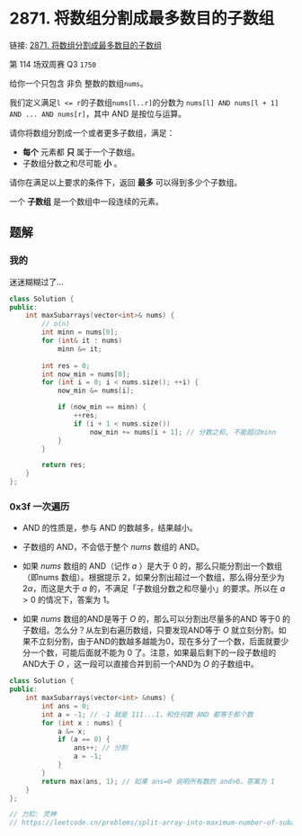# 2871. 将数组分割成最多数目的子数组
链接: [2871. 将数组分割成最多数目的子数组](https://leetcode.cn/problems/split-array-into-maximum-number-of-subarrays/)


第 114 场双周赛 Q3 `1750`

给你一个只包含 非负 整数的数组`nums`。

我们定义满足`l <= r`的子数组`nums[l..r]`的分数为 `nums[l] AND nums[l + 1] AND ... AND nums[r]`，其中 AND 是按位与运算。

请你将数组分割成一个或者更多子数组，满足：

- **每个** 元素都 **只** 属于一个子数组。
- 子数组分数之和尽可能 **小** 。

请你在满足以上要求的条件下，返回 **最多** 可以得到多少个子数组。

一个 **子数组** 是一个数组中一段连续的元素。

## 题解
### 我的

迷迷糊糊过了...
```C++
class Solution {
public:
    int maxSubarrays(vector<int>& nums) {
        // o(n)
        int minn = nums[0];
        for (int& it : nums)
            minn &= it;
        
        int res = 0;
        int now_min = nums[0];
        for (int i = 0; i < nums.size(); ++i) {
            now_min &= nums[i];

            if (now_min == minn) {
                ++res;
                if (i + 1 < nums.size())
                    now_min += nums[i + 1]; // 分数之和, 不能超过minn
            }
        }

        return res;
    }
};
```

### 0x3f 一次遍历
- AND 的性质是，参与 AND 的数越多，结果越小。

- 子数组的 AND，不会低于整个 $nums$ 数组的 AND。

- 如果 $nums$ 数组的 AND（记作 $a$ ）是大于 $0$ 的，那么只能分割出一个数组（即nums 数组）。根据提示 2，如果分割出超过一个数组，那么得分至少为 $2α$，而这是大于 $a$ 的，不满足「子数组分数之和尽量小」的要求。所以在 $a>0$ 的情况下，答案为 $1$。

- 如果 $nums$ 数组的AND是等于 $O$ 的，那么可以分割出尽量多的AND 等于0 的子数组。怎么分？从左到右遍历数组，只要发现AND等于 $O$ 就立刻分割。如果不立刻分割，由于AND的数越多越能为0，现在多分了一个数，后面就要少分一个数，可能后面就不能为 $0$ 了。注意，如果最后剩下的一段子数组的AND大于 $O$ ，这一段可以直接合并到前一个AND为 $O$ 的子数组中。

```C++
class Solution {
public:
    int maxSubarrays(vector<int> &nums) {
        int ans = 0;
        int a = -1; // -1 就是 111...1，和任何数 AND 都等于那个数
        for (int x : nums) {
            a &= x;
            if (a == 0) {
                ans++; // 分割
                a = -1;
            }
        }
        return max(ans, 1); // 如果 ans=0 说明所有数的 and>0，答案为 1
    }
};

// 力扣: 灵神
// https://leetcode.cn/problems/split-array-into-maximum-number-of-subarrays/solutions/2464645/li-yong-and-xing-zhi-yi-ci-bian-li-pytho-p3bj
```
